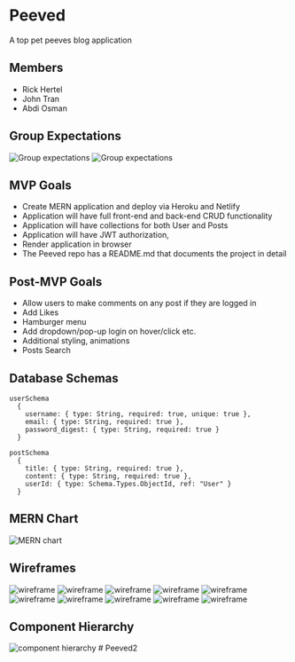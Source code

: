 # Peeved
A top pet peeves blog application

## Members
- Rick Hertel   
- John Tran
- Abdi Osman

## Group Expectations
<img src="./images/group-expectations.png" alt="Group expectations" />
<img src="./images/group-expectations2.png" alt="Group expectations" />


## MVP Goals

- Create MERN application and deploy via Heroku and Netlify
- Application will have full front-end and back-end CRUD functionality
- Application will have collections for both User and Posts
- Application will have JWT authorization, 
- Render application in browser
- The Peeved repo has a README.md that documents the project in detail

## Post-MVP Goals
- Allow users to make comments on any post if they are logged in
- Add Likes
- Hamburger menu
- Add dropdown/pop-up login on hover/click etc.
- Additional styling, animations
- Posts Search

## Database Schemas
```
userSchema
  {
    username: { type: String, required: true, unique: true },
    email: { type: String, required: true },
    password_digest: { type: String, required: true }
  }

postSchema
  {
    title: { type: String, required: true },
    content: { type: String, required: true },
    userId: { type: Schema.Types.ObjectId, ref: "User" }
  }
```

## MERN Chart
<img src="./MERN-chart.jpg" alt="MERN chart"/>

## Wireframes
<img src="./images/home.jpg" alt="wireframe">
<img src="./images/register.jpg" alt="wireframe">
<img src="./images/logged-in-page.jpg" alt="wireframe">
<img src="./images/new-post.jpg" alt="wireframe">
<img src="./images/edit.jpg" alt="wireframe">
<img src="./images/home.rsp.jpg" alt="wireframe">
<img src="./images/register.rsp.jpg" alt="wireframe">
<img src="./images/logged-in-page.rsp.jpg" alt="wireframe">
<img src="./images/new-post.rsp.jpg" alt="wireframe">
<img src="./images/edit.rsp.jpg" alt="wireframe">

## Component Hierarchy
<img src="./images/component-hierarchy.png" alt="component hierarchy" />
# Peeved2
